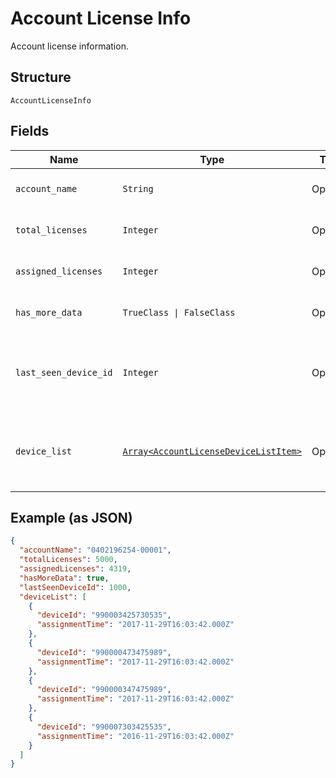 
# Account License Info

Account license information.

## Structure

`AccountLicenseInfo`

## Fields

| Name | Type | Tags | Description |
|  --- | --- | --- | --- |
| `account_name` | `String` | Optional | Account identifier in "##########-#####". |
| `total_licenses` | `Integer` | Optional | Number of monthly licenses in an MRC subscription. |
| `assigned_licenses` | `Integer` | Optional | Number of licenses currently assigned to devices. |
| `has_more_data` | `TrueClass \| FalseClass` | Optional | True if there are more devices to retrieve. |
| `last_seen_device_id` | `Integer` | Optional | If hasMoreData=true, the startIndex to use for the next request. 0 if hasMoreData=false. |
| `device_list` | [`Array<AccountLicenseDeviceListItem>`](../../doc/models/account-license-device-list-item.md) | Optional | The list of devices that have licenses assigned, including the date and time of when each license was assigned. |

## Example (as JSON)

```json
{
  "accountName": "0402196254-00001",
  "totalLicenses": 5000,
  "assignedLicenses": 4319,
  "hasMoreData": true,
  "lastSeenDeviceId": 1000,
  "deviceList": [
    {
      "deviceId": "990003425730535",
      "assignmentTime": "2017-11-29T16:03:42.000Z"
    },
    {
      "deviceId": "990000473475989",
      "assignmentTime": "2017-11-29T16:03:42.000Z"
    },
    {
      "deviceId": "990000347475989",
      "assignmentTime": "2017-11-29T16:03:42.000Z"
    },
    {
      "deviceId": "990007303425535",
      "assignmentTime": "2016-11-29T16:03:42.000Z"
    }
  ]
}
```

